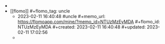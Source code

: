 -
- [[flomo]]
  #+flomo_tag: uncle
	- 2023-02-11 16:40:48
	   #uncle
	  #+memo_url: https://flomoapp.com/mine/?memo_id=NTUzMzEyMDA
	  #+flomo_id: NTUzMzEyMDA
	  #+created: 2023-02-11 16:40:48
	  #+updated: 2023-02-11 17:02:56
	-